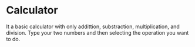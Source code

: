 # Calculator
It a basic calculator with only addittion, substraction, multiplication, and division.
Type your two numbers and then selecting the operation you want to do.
